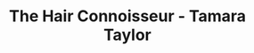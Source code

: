 ---
title: "The Hair Connoisseur - Tamara Taylor"
url: /columbia/the-hair-connoisseur-tamara-taylor/
shop: Kosmetik
---